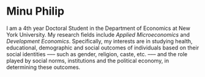 # Minu Philip

I am a 4th year Doctoral Student in the Department of Economics at New York University. My research fields include *Applied Microeconomics* and *Development Economics*. Specifically, my interests are in studying health, educational, demographic and social outcomes of individuals based on their social identities ––– such as gender, religion, caste, etc. ––– and the role played by social norms, institutions and the political economy, in determining these outcomes.


